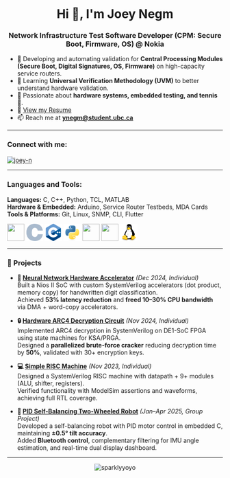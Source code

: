 <h1 align="center">Hi 👋, I'm Joey Negm</h1>
<h3 align="center">Network Infrastructure Test Software Developer (CPM: Secure Boot, Firmware, OS) @ Nokia</h3>

- 🔭 Developing and automating validation for **Central Processing Modules (Secure Boot, Digital Signatures, OS, Firmware)** on high-capacity service routers.  
- 🌱 Learning **Universal Verification Methodology (UVM)** to better understand hardware validation.  
- 💬 Passionate about **hardware systems, embedded testing, and tennis 🎾**.  
- 📄 [View my Resume](https://github.com/Sparklyyoyo/Sparklyyoyo/blob/main/Resume.pdf)  
- 📫 Reach me at **ynegm@student.ubc.ca**

---

<h3 align="left">Connect with me:</h3>
<a href="https://linkedin.com/in/joey-n" target="blank">
  <img align="center" src="https://raw.githubusercontent.com/rahuldkjain/github-profile-readme-generator/master/src/images/icons/Social/linked-in-alt.svg" alt="joey-n" height="30" width="40" />
</a>

---

<h3 align="left">Languages and Tools:</h3>

**Languages:** C, C++, Python, TCL, MATLAB  
**Hardware & Embedded:** Arduino, Service Router Testbeds, MDA Cards  
**Tools & Platforms:** Git, Linux, SNMP, CLI, Flutter  

<p align="left">
  <img src="https://cdn.worldvectorlogo.com/logos/arduino-1.svg" width="40" height="40"/>
  <img src="https://raw.githubusercontent.com/devicons/devicon/master/icons/c/c-original.svg" width="40" height="40"/>
  <img src="https://raw.githubusercontent.com/devicons/devicon/master/icons/cplusplus/cplusplus-original.svg" width="40" height="40"/>
  <img src="https://raw.githubusercontent.com/devicons/devicon/master/icons/python/python-original.svg" width="40" height="40"/>
  <img src="https://upload.wikimedia.org/wikipedia/commons/2/21/Matlab_Logo.png" width="40" height="40"/>
  <img src="https://www.vectorlogo.zone/logos/git-scm/git-scm-icon.svg" width="40" height="40"/>
  <img src="https://raw.githubusercontent.com/devicons/devicon/master/icons/linux/linux-original.svg" width="40" height="40"/>
</p>

---
### 📂 Projects

- **🎯 [Neural Network Hardware Accelerator](link-to-repo)** *(Dec 2024, Individual)*  
  Built a Nios II SoC with custom SystemVerilog accelerators (dot product, memory copy) for handwritten digit classification.  
  Achieved **53% latency reduction** and **freed 10–30% CPU bandwidth** via DMA + word-copy accelerators.  

- **🔒 [Hardware ARC4 Decryption Circuit](link-to-repo)** *(Nov 2024, Individual)*  
  Implemented ARC4 decryption in SystemVerilog on DE1-SoC FPGA using state machines for KSA/PRGA.  
  Designed a **parallelized brute-force cracker** reducing decryption time by **50%**, validated with 30+ encryption keys.  

- **💻 [Simple RISC Machine](link-to-repo)** *(Nov 2023, Individual)*  
  Designed a SystemVerilog RISC machine with datapath + 9+ modules (ALU, shifter, registers).  
  Verified functionality with ModelSim assertions and waveforms, achieving full RTL coverage.  

- **🤖 [PID Self-Balancing Two-Wheeled Robot](link-to-repo)** *(Jan–Apr 2025, Group Project)*  
  Developed a self-balancing robot with PID motor control in embedded C, maintaining **±0.5° tilt accuracy**.  
  Added **Bluetooth control**, complementary filtering for IMU angle estimation, and real-time dual display dashboard.  

---

<p align="center">
  <img src="https://github-readme-stats.vercel.app/api/top-langs?username=sparklyyoyo&show_icons=true&theme=tokyonight&locale=en&layout=compact" alt="sparklyyoyo" />
</p>
